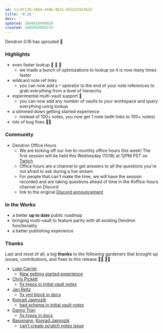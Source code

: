 ```yaml
---
id: 11c9f170-3864-4406-9631-053241553b35
title: '0.16'
desc: ''
updated: 1640426940920
created: 1605459905174
---
```

Dendron 0.16 has sprouted 🌱

### Highlights

- even faster lookup 🚀 🚀 🚀
  - we made a bunch of optimizations to lookup so it is now many times faster
- wildcard note ref links 
  - you can now add a `*` operator to the end of your note references to grab everything from a level of hierarchy
- experimental multi-vault support 🚧
  - you can now add any number of vaults to your workspace and query everything using lookup
- a slimmed down getting started experience
  - instead of 100+ notes, you now get 1 note (with links to 100+ notes)
- lots of bug fixes 🔨🐛

### Community

- Dendron Office Hours
  - We are kicking off our live bi-monthly office hours this week! The first session will be held this Wednesday (11/18) at 12PM PST on [Twitch](https://www.twitch.tv/dendronhq)
  - Office hours are a channel to get answers to all the questions you're not afraid to ask during a live stream
  - For people that can't make the time, we will have the session recorded and are taking questions ahead of time in the #office-hours channel on Discord
  - link to the original [Discord announcement](https://discord.com/channels/717965437182410783/737323300967022732/776567468356927568)

### In the Works

- a better **up to date** public roadmap
- bringing multi-vault to feature parity with all existing Dendron functionality
- a better publishing experience

### Thanks

Last and most of all, a big **thanks** to the following gardeners that brought up issues, contributions, and fixes to this release 👨‍🌾 👩‍🌾

- [Luke Carrier](https://github.com/LukeCarrier)
  - [New getting started experience](https://github.com/dendronhq/dendron-template/pull/1)
- [Chris Pickett](https://github.com/bunchesofdonald) 
  - [fix typos in initial vault notes](https://github.com/dendronhq/dendron/pull/335)
- [Jan Reitz](https://github.com/janreitz) 
  - [fix yml block in docs](https://github.com/dendronhq/dendron-site/pull/36)
- [Konrad Jamrozik](https://github.com/konrad-jamrozik)
  - [bad schema in initial vault notes](https://github.com/dendronhq/dendron/issues/342)
- [Danny Tran](https://github.com/nabdtran)
  - [fix typos in docs](https://github.com/dendronhq/dendron-site/pull/37)
- [Bassmann](https://github.com/Bassmann), [Konrad Jamrozik](https://github.com/konrad-jamrozik)
  - [can't create scratch notes issue](https://github.com/dendronhq/dendron/issues/346)
